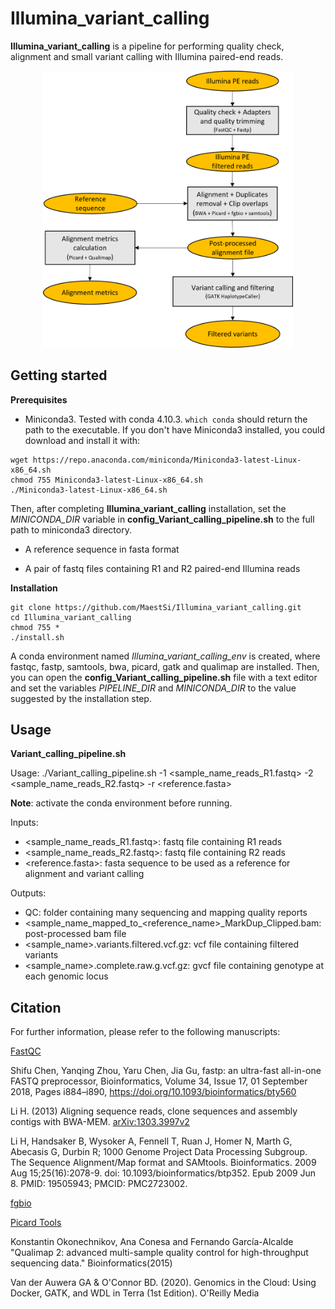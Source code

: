 # Illumina_variant_calling

**Illumina_variant_calling** is a pipeline for performing quality check, alignment and small variant calling with Illumina paired-end reads.

<p align="center">
  <img src="Figures/Illumina_variant_calling_pipeline.png" alt="drawing" width="400" title="Illumina_variant_calling_pipeline">
</p>

## Getting started

**Prerequisites**

* Miniconda3.
Tested with conda 4.10.3.
```which conda``` should return the path to the executable.
If you don't have Miniconda3 installed, you could download and install it with:
```
wget https://repo.anaconda.com/miniconda/Miniconda3-latest-Linux-x86_64.sh
chmod 755 Miniconda3-latest-Linux-x86_64.sh
./Miniconda3-latest-Linux-x86_64.sh
```

Then, after completing **Illumina\_variant\_calling** installation, set the _MINICONDA\_DIR_ variable in **config_Variant_calling_pipeline.sh** to the full path to miniconda3 directory.

* A reference sequence in fasta format

* A pair of fastq files containing R1 and R2 paired-end Illumina reads


**Installation**

```
git clone https://github.com/MaestSi/Illumina_variant_calling.git
cd Illumina_variant_calling
chmod 755 *
./install.sh
```

A conda environment named _Illumina\_variant\_calling_env_ is created, where fastqc, fastp, samtools, bwa, picard, gatk and qualimap are installed.
Then, you can open the **config\_Variant\_calling\_pipeline.sh** file with a text editor and set the variables _PIPELINE_DIR_ and _MINICONDA_DIR_ to the value suggested by the installation step.

## Usage


**Variant_calling_pipeline.sh**

Usage:
./Variant_calling_pipeline.sh -1 \<sample\_name_reads_R1.fastq\> -2 \<sample\_name_reads_R2.fastq\> -r \<reference.fasta\>

**Note**: activate the conda environment before running.

Inputs:

* \<sample\_name_reads_R1.fastq\>: fastq file containing R1 reads
* \<sample\_name_reads_R2.fastq\>: fastq file containing R2 reads
* \<reference.fasta\>: fasta sequence to be used as a reference for alignment and variant calling

Outputs:
* QC: folder containing many sequencing and mapping quality reports
* \<sample\_name\_mapped\_to_\<reference_name\>\_MarkDup\_Clipped.bam: post-processed bam file
* \<sample\_name\>.variants.filtered.vcf.gz: vcf file containing filtered variants
* \<sample\_name\>.complete.raw.g.vcf.gz: gvcf file containing genotype at each genomic locus

## Citation

For further information, please refer to the following manuscripts:

[FastQC](https://www.bioinformatics.babraham.ac.uk/projects/fastqc/)

Shifu Chen, Yanqing Zhou, Yaru Chen, Jia Gu, fastp: an ultra-fast all-in-one FASTQ preprocessor, Bioinformatics, Volume 34, Issue 17, 01 September 2018, Pages i884–i890, https://doi.org/10.1093/bioinformatics/bty560

Li H. (2013) Aligning sequence reads, clone sequences and assembly contigs with BWA-MEM. [arXiv:1303.3997v2](https://arxiv.org/abs/1303.3997)

Li H, Handsaker B, Wysoker A, Fennell T, Ruan J, Homer N, Marth G, Abecasis G, Durbin R; 1000 Genome Project Data Processing Subgroup. The Sequence Alignment/Map format and SAMtools. Bioinformatics. 2009 Aug 15;25(16):2078-9. doi: 10.1093/bioinformatics/btp352. Epub 2009 Jun 8. PMID: 19505943; PMCID: PMC2723002.

[fgbio](https://github.com/fulcrumgenomics/fgbio)

[Picard Tools](http://broadinstitute.github.io/picard/)

Konstantin Okonechnikov, Ana Conesa and Fernando García-Alcalde "Qualimap 2: advanced multi-sample quality control for high-throughput sequencing data." Bioinformatics(2015)

Van der Auwera GA & O'Connor BD. (2020). Genomics in the Cloud: Using Docker, GATK, and WDL in Terra (1st Edition). O'Reilly Media
